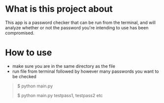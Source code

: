 # What is this project about
This app is a password checker that can be run from the terminal, and will analyze whether or not the password
you're intending to use has been compromised.

# How to use
 - make sure you are in the same directory as the file
 - run file from terminal followed by however many passwords you want to be checked
 
>  $ python main.py 
> 
>  $ python main.py testpass1, testpass2 etc
